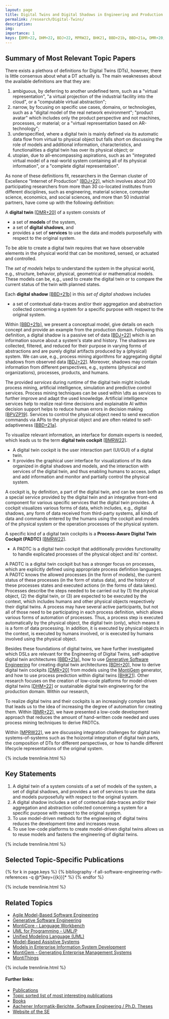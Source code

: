 ```yaml
---
layout: page
title: Digital Twins and Digital Shadows in Engineering and Production
permalink: /research/Digital-Twins/
description:
img:
importance: 1
keys: [BMR+22, DHM+22, BDJ+22, MPRW22, BHK21, BBD+21b, BBD+21a, DMR+20, BDH+20, BPVZP19, Rum17]
---
```


## Summary of Most Relevant Topic Papers

There exists a plethora of definitions for Digital Twins (DTs),
however, there is little consensus about what a DT actually is.
The main weaknesses about the available definitions are that they are:
1) ambiguous, by deferring to another undefined term, such as a  "virtual
   representation",  "a virtual projection of the industrial facility into 
   the cloud", or a  "computable virtual abstraction";
2) narrow, by focusing on specific use cases, domains, or technologies, such
   as a  "digital model of the real network environment";  "product avatar"
   which includes only the product perspective and not machines, processes, 
   or material; or a  "virtual representation based on AR-technology";
3) underspecified, where a digital twin is mainly defined via its 
   automatic data flow from virtual to physical object but 
   falls short on discussing the role of models and additional information, 
   characteristics, and functionalities a digital twin has over its physical 
   object; or
4) utopian, due to all-encompassing aspirations, such as an "integrated 
   virtual model of a real-world system containing all of its physical 
   information", or a "complete digital representation".

As none of these definitions fit, researchers in the German cluster of 
Excellence "Internet of Production" [[BDJ+22]](#BDJ+22), 
which involves about 200 participating 
researchers from more than 30 co-located institutes from different disciplines, 
such as engineering, material science, computer science, economics, 
and social sciences, and more than 50 industrial partners, 
have come up with the following definition:

A **digital twin** [[DMR+20]](#DMR+20) of a system consists of
* a set of **models** of the system,
* a set of **digital shadows**, and
* provides a set of **services** to use the data and models purposefully 
with respect to the original system.

To be able to create a digital twin requires that we have observable elements 
in the physical world that can be monitored, sensed, or actuated and 
controlled.

The *set of models* helps to understand the system in the physical
world, e.g., structure, behavior, physical, geometrical or mathematical models.
These models can be, e.g., used to create the digital twin or to compare the 
current status of the twin with planned states.

Each **digital shadow** [[BBD+21b]](#BBD+21b) in this  *set of digital shadows* includes
* a set of contextual data-traces and/or their aggregation and abstraction 
collected concerning a system for a specific purpose with respect to the 
original system.

Within [[BBD+21b]](BBD+21b), we present a conceptual model, 
give details on each concept
and provide an example from the production domain.
Following this definition, a digital shadow is
a passive set of data [[BDJ+22]](#BDJ+22) which is an information source about
a system's state and history.
The shadows are collected, filtered, and reduced for their purpose in
varying forms of abstractions and are purely digital artifacts produced by a 
(physical) system.
We can use, e.g., process mining algorithms for aggregating digital shadows 
from observed data [[BDJ+22]](#BDJ+22).
Moreover, shadows may contain information from different perspectives, e.g., 
systems (physical and organizations), processes, products, and humans.

The provided *services* during runtime of the digital twin
might include process mining, artificial intelligence, simulation
and predictive control services.
Process mining techniques can be used within \dts as services to further 
improve and adapt the used knowledge.
Artificial intelligence services help to realize real-time decisions and 
explainable AI within decision support helps to reduce human errors in 
decision making [[BPVZP19]](#BPVZP19).
Services to control the physical object need to send execution commands 
via APIs to the physical object and are often related to 
self-adaptiveness [[BBD+21a]](#BBD+21a).


To visualize relevant information, an interface for domain experts is needed,
which leads us to the term 
 **digital twin cockpit** [[BMRW22]](#BMRW22).  
* A digital twin cockpit is the user interaction part (UI/GUI) of a 
digital twin.
* It provides the graphical user interface for
visualizations of its data organized in digital shadows and models, and
the interaction with services of the digital twin, and thus
enabling humans to access, adapt and add information and
monitor and partially control the physical system.

A cockpit is, by definition, a part of the digital twin, and  can be seen both
as a special service provided by the digital twin and an integrative front-end
component for various specific services that the digital twin provides.
A cockpit visualizes various forms of data, which includes, e.g., digital 
shadows, any form of data received from third-party systems, all kinds of data
and commands entered by the humans using the cockpit and models of the physical
system or the operation processes of the physical system.

A specific kind of a digital twin cockpits is a
**Process-Aware Digital Twin Cockpit (PADTC)** [[BMRW22]](#BMRW22).  

* A PADTC is a
digital twin cockpit that additionally provides functionality to handle 
explicated processes of the 
physical object and its' context.


A PADTC is a digital twin cockpit but has a stronger focus on processes, which
are explicitly defined using appropriate process definition languages.
A PADTC knows the allowed processes (in the form of models), the current status
of these processes (in the form of status data), and
the history of these processes states and executed actions (in the forms of 
data lakes).
Processes describe the steps needed to be carried out by (1) the physical 
object, (2) the digital twin, or (3) are expected to be executed by the 
context, which includes humans and other physical objects respectively their 
digital twins.
A process may have several active participants, but not all of those need to be 
participating in each process definition, which allows various forms of 
automation of processes. Thus, a process step is executed automatically by the 
physical object, the digital twin (only), which means it is a form of data 
processing. In addition, it is executed by physical objects in the context,
is executed by humans involved, or
is executed by humans involved using the physical object.

Besides these foundations of digital twins, we have further investigated 
which DSLs are relevant for the Engineering of Digital Twins,
self-adaptive digital twin architectures [[BBD+21a]](#BBD+21a),
how to use 
[Generative Software Engineering](/research/Generative-SE) for 
creating digital twin architectures [[BDH+20]](#BDH+20),
how to derive digital twin cockpits [[DMR+20]](#DMR+20) from models using 
the [MontiGem](/research/MontiGem) generator, and
how to use process prediction within digital twins [[BHK21]](#BHK21). 
Other research focuses on the creation of
low-code platforms for model-driven digital twins [[DHM+22]](#DHM+22) or
sustainable digital twin engineering for the production domain.
Within our research, 

To realize digital twins and their cockpits is an increasingly complex task
that leads us to the idea of increasing the degree of automation for
creating them. Within [[BMR+22]](BMR+22), we have presented a
low-code development approach
that reduces the amount of hand-written code needed and uses
process mining techniques to derive PADTCs.

Within [[MPRW22]](#MPRW22), we are discussing integration challenges
for digital twin systems-of-systems such as the hoizontal integration of
digital twin parts, the composition of DTs for different perspectives, or
how to handle different lifecycle representations of the original system.

{% include trennlinie.html %}

## Key Statements

1. A digital twin of a system consists of a set of models of the system,
 a set of digital shadows, and
 provides a set of services to use the data and models purposefully
  with respect to the original system.
2. A digital shadow includes
   a set of contextual data-traces and/or their aggregation and abstraction
   collected concerning a system for a specific purpose with respect to the
   original system.
3. To use model-driven methods for the engineering of digital twins 
reduces the development time and increases reuse.
4. To use low-code platforms to create model-driven digital twins 
allows us to reuse models and fastens the engineering of digital twins.

{% include trennlinie.html %}

## Selected Topic-Specific Publications

<div class="publications">
  {% for k in page.keys %}
    {% bibliography -f all-software-engineering-rwth-references -q @*[key={{k}}]* %}
  {% endfor %}
</div>

{% include trennlinie.html %}

## Related Topics
- [Agile Model-Based Software Engineering](/research/Agile-MBSE)
- [Generative Software Engineering](/research/Generative-SE)
- [MontiCore - Language Workbench](/research/MontiCore)
- [UML for Programming - UML/P](/research/UML-P)
- [Unified Modeling Language (UML)](/research/Unified-Modeling-Language)
- [Model-Based Assistive Systems](/research/Model-Based-Assistive-Systems)
- [Models in Enterprise Information System Development](/research/Enterprise-Information-Systems)
- [MontiGem - Generating Enterprise Management Systems](/research/MontiGem)
- [MontiThings](/research/MontiThings)

{% include trennlinie.html %}

#### Further links:

- [Publications](/publications)
- [Topic sorted list of most interesting publications](/research)
- [Books](/books)
- [Aachener Informatik-Berichte, Software Engineering / Ph.D. Theses](/phdtheses)
- [Website of the SE](https://www.se-rwth.de)
